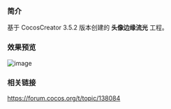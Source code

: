 ### 简介
基于 CocosCreator 3.5.2 版本创建的 **头像边缘流光** 工程。

### 效果预览
![image](../../../gif/202207/2022072501.gif)

### 相关链接
https://forum.cocos.org/t/topic/138084